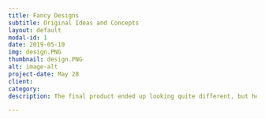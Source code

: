 ```yaml
---
title: Fancy Designs
subtitle: Original Ideas and Concepts
layout: default
modal-id: 1
date: 2019-05-10
img: design.PNG
thumbnail: design.PNG
alt: image-alt
project-date: May 28
client: 
category: 
description: The final product ended up looking quite different, but here was a pretty interesting start.

---
```

